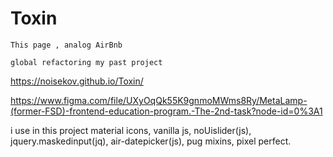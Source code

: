 # Toxin

```This page , analog AirBnb```

```global refactoring my past project```

https://noisekov.github.io/Toxin/

https://www.figma.com/file/UXyOqQk55K9gnmoMWms8Ry/MetaLamp-(former-FSD)-frontend-education-program.-The-2nd-task?node-id=0%3A1

i use in this project material icons, vanilla js, noUislider(js), jquery.maskedinput(jq), air-datepicker(js), pug mixins, pixel perfect.